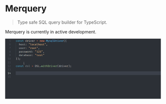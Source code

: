 # Merquery
> Type safe SQL query builder for TypeScript.

Merquery is currently in active development.

![](demo.gif)

